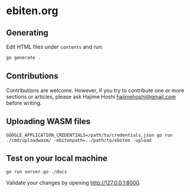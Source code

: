 # ebiten.org

## Generating

Edit HTML files under `contents` and run:

```sh
go generate .
```

## Contributions

Contributions are welcome. However, if you try to contribute one or more sections or articles, please ask Hajime Hoshi <hajimehoshi@gmail.com> before writing.

## Uploading WASM files

```
GOOGLE_APPLICATION_CREDENTIALS=/path/to/credentials.json go run ./cmd/uploadwasm/ -ebitenpath=../path/to/ebiten -upload
```

## Test on your local machine

```
go run server.go ./docs
```

Validate your changes by opening http://127.0.0.1:8000.
